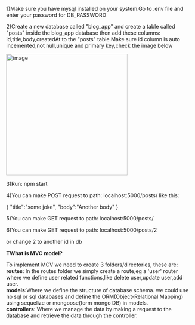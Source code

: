 1)Make sure you have mysql installed on your system.Go to .env file and enter your password for DB_PASSWORD

2)Create a new database called "blog_app" and create a table called "posts" inside the blog_app database then add these columns: id,title,body,createdAt to the "posts" table.Make sure id column is auto incemented,not null,unique and primary key,check the image below

<img width="325" alt="image" src="https://user-images.githubusercontent.com/40856827/194728812-d15e9ad5-f646-4394-a885-d02a06bccafc.png">


3)Run: npm start

4)You can make POST request to path: localhost:5000/posts/ like this:

{
    "title":"some joke",
    "body":"Another body"
}

5)You can make GET request to path: localhost:5000/posts/

6)You can make GET request to path: localhost:5000/posts/2

or change 2 to another id in db

**TWhat is MVC model?**

To implement MCV we need to create 3 folders/directories, these are:<br />
**routes**: In the routes folder we simply create a route,eg a 'user' router where we define user related functions,like delete user,update user,add user.<br />
**models**:Where we define the structure of database schema. we could use no sql or sql databases and define the ORM(Object-Relational Mapping) using sequelize or mongoose(form mongo DB) in models.<br />
**controllers**: Where we manage the data by making a request to the database and retrieve the data through the controller.<br />
